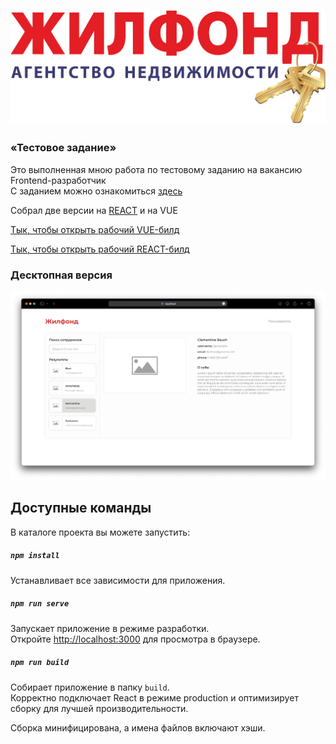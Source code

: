 # ![Жилфонд](https://github.com/Gitaristium/zhilfond-vue/blob/main/src/assets/images/jilfond-logo.svg)

### «Тестовое задание»

Это выполненная мною работа по тестовому заданию на вакансию Frontend-разработчик
\
C заданием можно ознакомиться [здесь](https://github.com/Gitaristium/zhilfond-vue/blob/main/src/assets/images/test-job-frontend.pdf)

Собрал две версии на [REACT](https://github.com/Gitaristium/zhilfond-react/) и на VUE

[Тык, чтобы открыть рабочий VUE-билд](https://gitaristium.github.io/zhilfond-vue/)

[Тык, чтобы открыть рабочий REACT-билд](https://gitaristium.github.io/zhilfond-react/)

### Десктопная версия

![](https://github.com/Gitaristium/zhilfond-vue/blob/main/src/assets/images/screenshot.png?raw=true)

## Доступные команды

В каталоге проекта вы можете запустить:

##### `npm install`

Устанавливает все зависимости для приложения.

##### `npm run serve`

Запускает приложение в режиме разработки.\
Откройте [http://localhost:3000](http://localhost:3000) для просмотра в браузере.

##### `npm run build`

Собирает приложение в папку `build`.\
Корректно подключает React в режиме production и оптимизирует сборку для лучшей производительности.

Сборка минифицирована, а имена файлов включают хэши.
